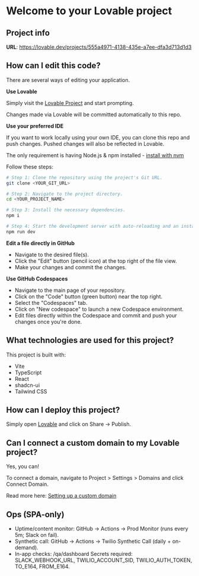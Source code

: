 # Welcome to your Lovable project

## Project info

**URL**: https://lovable.dev/projects/555a4971-4138-435e-a7ee-dfa3d713d1d3

## How can I edit this code?

There are several ways of editing your application.

**Use Lovable**

Simply visit the [Lovable Project](https://lovable.dev/projects/555a4971-4138-435e-a7ee-dfa3d713d1d3) and start prompting.

Changes made via Lovable will be committed automatically to this repo.

**Use your preferred IDE**

If you want to work locally using your own IDE, you can clone this repo and push changes. Pushed changes will also be reflected in Lovable.

The only requirement is having Node.js & npm installed - [install with nvm](https://github.com/nvm-sh/nvm#installing-and-updating)

Follow these steps:

```sh
# Step 1: Clone the repository using the project's Git URL.
git clone <YOUR_GIT_URL>

# Step 2: Navigate to the project directory.
cd <YOUR_PROJECT_NAME>

# Step 3: Install the necessary dependencies.
npm i

# Step 4: Start the development server with auto-reloading and an instant preview.
npm run dev
```

**Edit a file directly in GitHub**

- Navigate to the desired file(s).
- Click the "Edit" button (pencil icon) at the top right of the file view.
- Make your changes and commit the changes.

**Use GitHub Codespaces**

- Navigate to the main page of your repository.
- Click on the "Code" button (green button) near the top right.
- Select the "Codespaces" tab.
- Click on "New codespace" to launch a new Codespace environment.
- Edit files directly within the Codespace and commit and push your changes once you're done.

## What technologies are used for this project?

This project is built with:

- Vite
- TypeScript
- React
- shadcn-ui
- Tailwind CSS

## How can I deploy this project?

Simply open [Lovable](https://lovable.dev/projects/555a4971-4138-435e-a7ee-dfa3d713d1d3) and click on Share -> Publish.

## Can I connect a custom domain to my Lovable project?

Yes, you can!

To connect a domain, navigate to Project > Settings > Domains and click Connect Domain.

Read more here: [Setting up a custom domain](https://docs.lovable.dev/features/custom-domain#custom-domain)

## Ops (SPA-only)
- Uptime/content monitor: GitHub → Actions → Prod Monitor (runs every 5m; Slack on fail).
- Synthetic call: GitHub → Actions → Twilio Synthetic Call (daily + on-demand).
- In-app checks: /qa/dashboard
Secrets required: SLACK_WEBHOOK_URL, TWILIO_ACCOUNT_SID, TWILIO_AUTH_TOKEN, TO_E164, FROM_E164.
